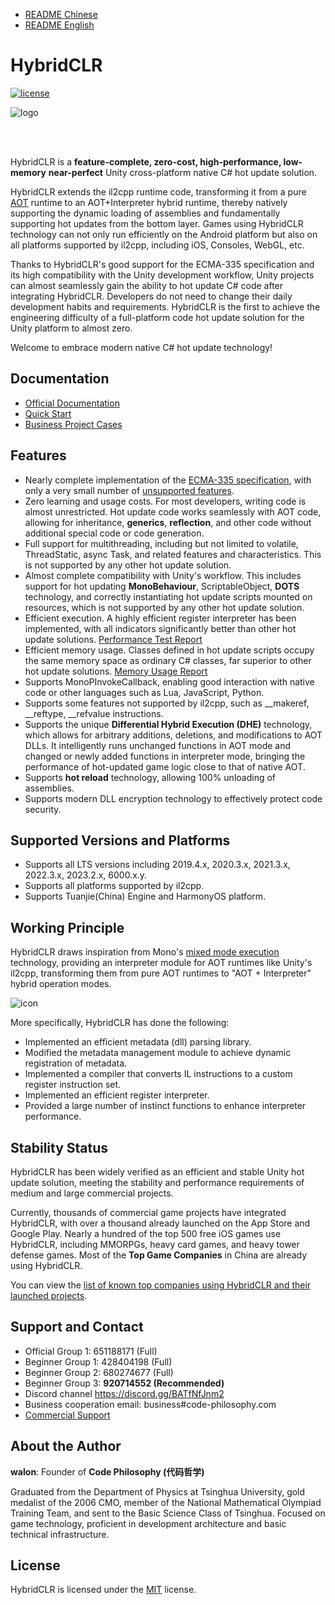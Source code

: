 - [README Chinese](./README.md)
- [README English](./README_EN.md)

# HybridCLR

[![license](http://img.shields.io/badge/license-MIT-blue.svg)](https://github.com/focus-creative-games/hybridclr/blob/main/LICENSE)

![logo](https://github.com/focus-creative-games/hybridclr/raw/main/docs/images/logo.jpg)

<br/>
<br/>

HybridCLR is a **feature-complete, zero-cost, high-performance, low-memory** **near-perfect** Unity cross-platform
native C# hot update solution.

HybridCLR extends the il2cpp runtime code, transforming it from a
pure [AOT](https://en.wikipedia.org/wiki/Ahead-of-time_compilation) runtime to an AOT+Interpreter hybrid runtime,
thereby natively supporting the dynamic loading of assemblies and fundamentally supporting hot updates from the bottom
layer. Games using HybridCLR technology can not only run efficiently on the Android platform but also on all platforms
supported by il2cpp, including iOS, Consoles, WebGL, etc.

Thanks to HybridCLR's good support for the ECMA-335 specification and its high compatibility with the Unity development
workflow, Unity projects can almost seamlessly gain the ability to hot update C# code after integrating HybridCLR.
Developers do not need to change their daily development habits and requirements. HybridCLR is the first to achieve the
engineering difficulty of a full-platform code hot update solution for the Unity platform to almost zero.

Welcome to embrace modern native C# hot update technology!

## Documentation

- [Official Documentation](https://hybridclr.doc.code-philosophy.com/en/docs/intro)
- [Quick Start](https://hybridclr.doc.code-philosophy.com/en/docs/beginner/quickstart)
- [Business Project Cases](https://hybridclr.doc.code-philosophy.com/en/docs/other/businesscase)

## Features

- Nearly complete implementation of
  the [ECMA-335 specification](https://www.ecma-international.org/publications-and-standards/standards/ecma-335/), with
  only a very small number
  of [unsupported features](https://hybridclr.doc.code-philosophy.com/en/docs/basic/notsupportedfeatures).
- Zero learning and usage costs. For most developers, writing code is almost unrestricted. Hot update code works
  seamlessly with AOT code, allowing for inheritance, **generics**, **reflection**, and other code without additional
  special code or code generation.
- Full support for multithreading, including but not limited to volatile, ThreadStatic, async Task, and related features
  and characteristics. This is not supported by any other hot update solution.
- Almost complete compatibility with Unity's workflow. This includes support for hot updating **MonoBehaviour**,
  ScriptableObject, **DOTS** technology, and correctly instantiating hot update scripts mounted on resources, which is
  not supported by any other hot update solution.
- Efficient execution. A highly efficient register interpreter has been implemented, with all indicators significantly
  better than other hot update
  solutions. [Performance Test Report](https://hybridclr.doc.code-philosophy.com/en/docs/basic/performance)
- Efficient memory usage. Classes defined in hot update scripts occupy the same memory space as ordinary C# classes, far
  superior to other hot update
  solutions. [Memory Usage Report](https://hybridclr.doc.code-philosophy.com/en/docs/basic/memory)
- Supports MonoPInvokeCallback, enabling good interaction with native code or other languages such as Lua, JavaScript,
  Python.
- Supports some features not supported by il2cpp, such as __makeref, __reftype, __refvalue instructions.
- Supports the unique **Differential Hybrid Execution (DHE)** technology, which allows for arbitrary additions,
  deletions, and modifications to AOT DLLs. It intelligently runs unchanged functions in AOT mode and changed or newly
  added functions in interpreter mode, bringing the performance of hot-updated game logic close to that of native AOT.
- Supports **hot reload** technology, allowing 100% unloading of assemblies.
- Supports modern DLL encryption technology to effectively protect code security.

## Supported Versions and Platforms

- Supports all LTS versions including 2019.4.x, 2020.3.x, 2021.3.x, 2022.3.x, 2023.2.x, 6000.x.y.
- Supports all platforms supported by il2cpp.
- Supports Tuanjie(China) Engine and HarmonyOS platform.

## Working Principle

HybridCLR draws inspiration from
Mono's [mixed mode execution](https://www.mono-project.com/news/2017/11/13/mono-interpreter/) technology, providing an
interpreter module for AOT runtimes like Unity's il2cpp, transforming them from pure AOT runtimes to "AOT + Interpreter"
hybrid operation modes.

![icon](https://github.com/focus-creative-games/hybridclr/raw/main/docs/images/architecture.png)

More specifically, HybridCLR has done the following:

- Implemented an efficient metadata (dll) parsing library.
- Modified the metadata management module to achieve dynamic registration of metadata.
- Implemented a compiler that converts IL instructions to a custom register instruction set.
- Implemented an efficient register interpreter.
- Provided a large number of instinct functions to enhance interpreter performance.

## Stability Status

HybridCLR has been widely verified as an efficient and stable Unity hot update solution, meeting the stability and
performance requirements of medium and large commercial projects.

Currently, thousands of commercial game projects have integrated HybridCLR, with over a thousand already launched on the
App Store and Google Play. Nearly a hundred of the top 500 free iOS games use HybridCLR, including MMORPGs, heavy card
games, and heavy tower defense games. Most of the **Top Game Companies** in China are already using HybridCLR.

You can view
the [list of known top companies using HybridCLR and their launched projects](https://hybridclr.doc.code-philosophy.com/en/docs/other/businesscase).

## Support and Contact

- Official Group 1: 651188171 (Full)
- Beginner Group 1: 428404198 (Full)
- Beginner Group 2: 680274677 (Full)
- Beginner Group 3: **920714552 (Recommended)**
- Discord channel https://discord.gg/BATfNfJnm2
- Business cooperation email: business#code-philosophy.com
- [Commercial Support](https://hybridclr.doc.code-philosophy.com/en/docs/business/intro)

## About the Author

**walon**: Founder of **Code Philosophy (代码哲学)**

Graduated from the Department of Physics at Tsinghua University, gold medalist of the 2006 CMO, member of the National
Mathematical Olympiad Training Team, and sent to the Basic Science Class of Tsinghua. Focused on game technology,
proficient in development architecture and basic technical infrastructure.

## License

HybridCLR is licensed under the [MIT](https://github.com/focus-creative-games/hybridclr/blob/main/LICENSE) license.
